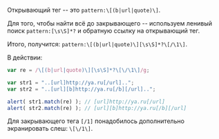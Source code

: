 
Открывающий тег -- это `pattern:\[(b|url|quote)\]`.

Для того, чтобы найти всё до закрывающего -- используем ленивый поиск `pattern:[\s\S]*?` и обратную ссылку на открывающий тег.

Итого, получится: `pattern:\[(b|url|quote)\][\s\S]*?\[/\1\]`.

В действии:

```js run
var re = /\[(b|url|quote)\][\s\S]*?\[\/\1\]/g;

var str1 = "..[url]http://ya.ru[/url]..";
var str2 = "..[url][b]http://ya.ru[/b][/url]..";

alert( str1.match(re) ); // [url]http://ya.ru[/url]
alert( str2.match(re) ); // [url][b]http://ya.ru[/b][/url]
```

Для закрывающего тега `[/1]` понадобилось дополнительно экранировать слеш: `\[\/1\]`.
